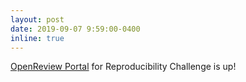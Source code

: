 ```yaml
---
layout: post
date: 2019-09-07 9:59:00-0400
inline: true
---
```


[OpenReview Portal](https://openreview.net/group?id=NeurIPS.cc/2019/Reproducibility_Challenge) for Reproducibility Challenge is up!
